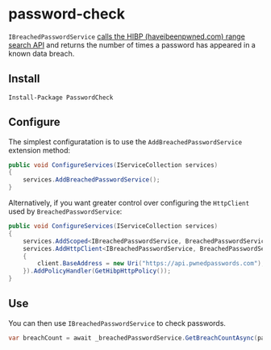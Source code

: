# password-check

`IBreachedPasswordService` [calls the HIBP (haveibeenpwned.com) range search API](https://haveibeenpwned.com/API/v3#SearchingPwnedPasswordsByRange) and returns the number of times a password has appeared in a known data breach.

## Install 

```
Install-Package PasswordCheck
```

## Configure

The simplest configuratation is to use the `AddBreachedPasswordService` extension method:

```cs
public void ConfigureServices(IServiceCollection services)
{
    services.AddBreachedPasswordService();
}
```

Alternatively, if you want greater control over configuring the `HttpClient` used by `BreachedPasswordService`:

```cs
public void ConfigureServices(IServiceCollection services)
{
    services.AddScoped<IBreachedPasswordService, BreachedPasswordService>();
    services.AddHttpClient<IBreachedPasswordService, BreachedPasswordService>(client =>
    {
        client.BaseAddress = new Uri("https://api.pwnedpasswords.com");
    }).AddPolicyHandler(GetHibpHttpPolicy());
}
```

## Use

You can then use `IBreachedPasswordService` to check passwords.

```cs
var breachCount = await _breachedPasswordService.GetBreachCountAsync(password);
```
